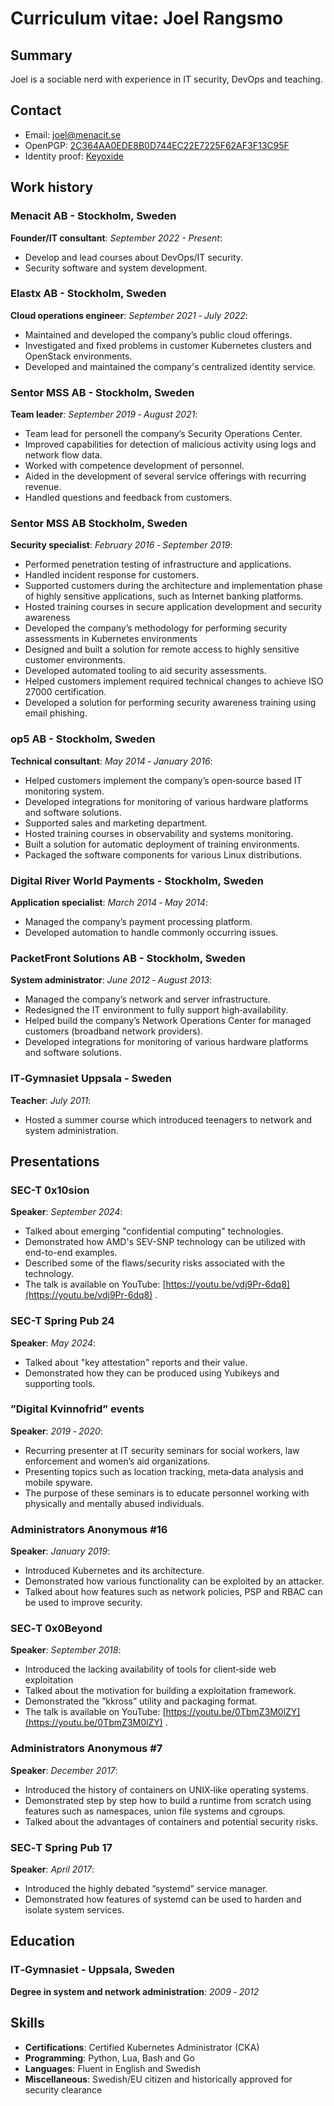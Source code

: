 # Curriculum vitae: Joel Rangsmo

## Summary
Joel is a sociable nerd with experience in IT security, DevOps and teaching.

## Contact
- Email: [joel@menacit.se](mailto:joel@menacit.se)
- OpenPGP: [2C364AA0EDE8B0D744EC22E7225F62AF3F13C95F](openpgp4fpr:2C364AA0EDE8B0D744EC22E7225F62AF3F13C95F)
- Identity proof: [Keyoxide](https://keyoxide.org/2c364aa0ede8b0d744ec22e7225f62af3f13c95f)

## Work history

### Menacit AB - Stockholm, Sweden
**Founder/IT consultant**: _September 2022 - Present_:
- Develop and lead courses about DevOps/IT security.
- Security software and system development.

### Elastx AB - Stockholm, Sweden
**Cloud operations engineer**: _September 2021 ‑ July 2022_:
- Maintained and developed the company’s public cloud offerings.
- Investigated and fixed problems in customer Kubernetes clusters and OpenStack environments.
- Developed and maintained the company's centralized identity service.

### Sentor MSS AB - Stockholm, Sweden
**Team leader**: _September 2019 ‑ August 2021_:
- Team lead for personell the company’s Security Operations Center.
- Improved capabilities for detection of malicious activity using logs and network flow data.
- Worked with competence development of personnel.
- Aided in the development of several service offerings with recurring revenue.
- Handled questions and feedback from customers.

### Sentor MSS AB Stockholm, Sweden
**Security specialist**: _February 2016 ‑ September 2019_:
- Performed penetration testing of infrastructure and applications.
- Handled incident response for customers.
- Supported customers during the architecture and implementation phase of highly sensitive applications, such as Internet banking platforms.
- Hosted training courses in secure application development and security awareness
- Developed the company’s methodology for performing security assessments in Kubernetes environments
- Designed and built a solution for remote access to highly sensitive customer environments.
- Developed automated tooling to aid security assessments.
- Helped customers implement required technical changes to achieve ISO 27000 certification.
- Developed a solution for performing security awareness training using email phishing.

### op5 AB - Stockholm, Sweden
**Technical consultant**: _May 2014 ‑ January 2016_:
- Helped customers implement the company’s open‑source based IT monitoring system.
- Developed integrations for monitoring of various hardware platforms and software solutions.
- Supported sales and marketing department.
- Hosted training courses in observability and systems monitoring.
- Built a solution for automatic deployment of training environments.
- Packaged the software components for various Linux distributions.

### Digital River World Payments - Stockholm, Sweden
**Application specialist**: _March 2014 ‑ May 2014_:
- Managed the company’s payment processing platform.
- Developed automation to handle commonly occurring issues.

### PacketFront Solutions AB - Stockholm, Sweden
**System administrator**: _June 2012 ‑ August 2013_:
- Managed the company’s network and server infrastructure.
- Redesigned the IT environment to fully support high‑availability.
- Helped build the company’s Network Operations Center for managed customers (broadband network providers).
- Developed integrations for monitoring of various hardware platforms and software solutions.

### IT‑Gymnasiet Uppsala - Sweden
**Teacher**: _July 2011_:
- Hosted a summer course which introduced teenagers to network and system administration.

## Presentations

### SEC-T 0x10sion
**Speaker**: _September 2024_:
- Talked about emerging "confidential computing" technologies.
- Demonstrated how AMD's SEV-SNP technology can be utilized with end-to-end examples.
- Described some of the flaws/security risks associated with the technology.
- The talk is available on YouTube: [https://youtu.be/vdj9Pr-6dq8](https://youtu.be/vdj9Pr-6dq8) .

### SEC-T Spring Pub 24
**Speaker**: _May 2024_:
- Talked about "key attestation" reports and their value.
- Demonstrated how they can be produced using Yubikeys and supporting tools.

### ”Digital Kvinnofrid” events
**Speaker**: _2019 ‑ 2020_:
- Recurring presenter at IT security seminars for social workers, law enforcement and women’s aid organizations.
- Presenting topics such as location tracking, meta‑data analysis and mobile spyware.
- The purpose of these seminars is to educate personnel working with physically and mentally abused individuals.

### Administrators Anonymous \#16
**Speaker**: _January 2019_:
- Introduced Kubernetes and its architecture.
- Demonstrated how various functionality can be exploited by an attacker.
- Talked about how features such as network policies, PSP and RBAC can be used to improve security.

### SEC‑T 0x0Beyond
**Speaker**: _September 2018_:
- Introduced the lacking availability of tools for client‑side web exploitation
- Talked about the motivation for building a exploitation framework.
- Demonstrated the ”kkross” utility and packaging format.
- The talk is available on YouTube: [https://youtu.be/0TbmZ3M0lZY](https://youtu.be/0TbmZ3M0lZY) .

### Administrators Anonymous #7
**Speaker**: _December 2017_:
- Introduced the history of containers on UNIX‑like operating systems.
- Demonstrated step by step how to build a runtime from scratch using features such as namespaces, union file systems and cgroups.
- Talked about the advantages of containers and potential security risks.

### SEC‑T Spring Pub 17
**Speaker**: _April 2017_:
- Introduced the highly debated ”systemd” service manager.
- Demonstrated how features of systemd can be used to harden and isolate system services.

## Education

### IT‑Gymnasiet - Uppsala, Sweden
**Degree in system and network administration**: _2009 ‑ 2012_

## Skills
- **Certifications**: Certified Kubernetes Administrator (CKA)
- **Programming**: Python, Lua, Bash and Go
- **Languages**: Fluent in English and Swedish
- **Miscellaneous**: Swedish/EU citizen and historically approved for security clearance
